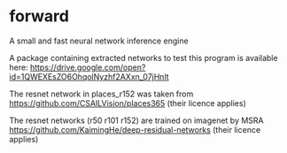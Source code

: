 # forward
A small and fast neural network inference engine

A package containing extracted networks to test this program is
available here: https://drive.google.com/open?id=1QWEXEsZO6OhqolNyzhf2AXxn_07jHnlt

The resnet network in places_r152 was taken from 
https://github.com/CSAILVision/places365 (their licence applies)

The resnet networks (r50 r101 r152) are trained on imagenet by MSRA  
https://github.com/KaimingHe/deep-residual-networks (their licence applies)
